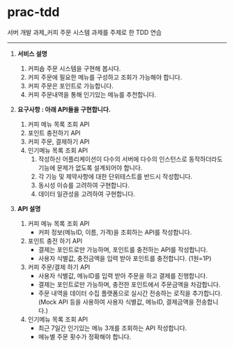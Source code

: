 # prac-tdd
서버 개발 과제_커피 주문 시스템 과제를 주제로 한  TDD 연습

-------------------

1. **서비스 설명**
    1. 커피숍 주문 시스템을 구현해 봅시다.
    2. 커피 주문에 필요한 메뉴를 구성하고 조회가 가능해야 합니다.
    3. 커피 주문은 포인트로 가능합니다.
    4. 커피 주문내역을 통해 인기있는 메뉴를 추천합니다.
    
2. **요구사항 : 아래 API들을 구현합니다.**
    1. 커피 메뉴 목록 조회 API 
    2. 포인트 충전하기 API
    3. 커피 주문, 결제하기 API
    4. 인기메뉴 목록 조회 API
        1. 작성하신 어플리케이션이 다수의 서버에 다수의 인스턴스로 동작하더라도 기능에 문제가 없도록 설계되어야 합니다.
        2. 각 기능 및 제약사항에 대한 단위테스트를 반드시 작성합니다.
        3. 동시성 이슈를 고려하여 구현합니다.
        4. 데이터 일관성을 고려하여 구현합니다.
        
3. **API 설명**
    1. 커피 메뉴 목록 조회 API
        - 커피 정보(메뉴ID, 이름, 가격)을 조회하는 API를 작성합니다.
    2. 포인트 충전 하기 API
        - 결제는 포인트로만 가능하며, 포인트를 충전하는 API를 작성합니다.
        - 사용자 식별값, 충전금액을 입력 받아 포인트를 충전합니다. (1원=1P)
    3. 커피 주문/결제 하기 API
        - 사용자 식별값, 메뉴ID를 입력 받아 주문을 하고 결제를 진행합니다.
        - 결제는 포인트로만 가능하며, 충전한 포인트에서 주문금액을 차감합니다.
        - 주문 내역을 데이터 수집 플랫폼으로 실시간 전송하는 로직을 추가합니다.
        (Mock API 등을 사용하여 사용자 식별값, 메뉴ID, 결제금액을 전송합니다.)
    4. 인기메뉴 목록 조회 API
        - 최근 7일간 인기있는 메뉴 3개를 조회하는 API 작성합니다.
        - 메뉴별 주문 횟수가 정확해야 합니다.
      

